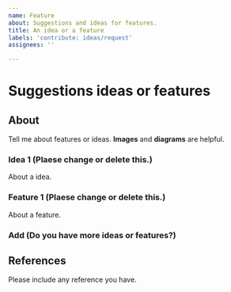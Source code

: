 ```yaml
---
name: Feature
about: Suggestions and ideas for features.
title: An idea or a feature
labels: 'contribute: ideas/request'
assignees: ''

---
```


# Suggestions ideas or features  

## About  

  Tell me about features or ideas.
  **Images** and **diagrams** are helpful.

### Idea 1 (Plaese change or delete this.)  

  About a idea.  

### Feature 1 (Plaese change or delete this.)  

  About a feature.  

### Add (Do you have more ideas or features?)  

## References  

  Please include any reference you have.  
